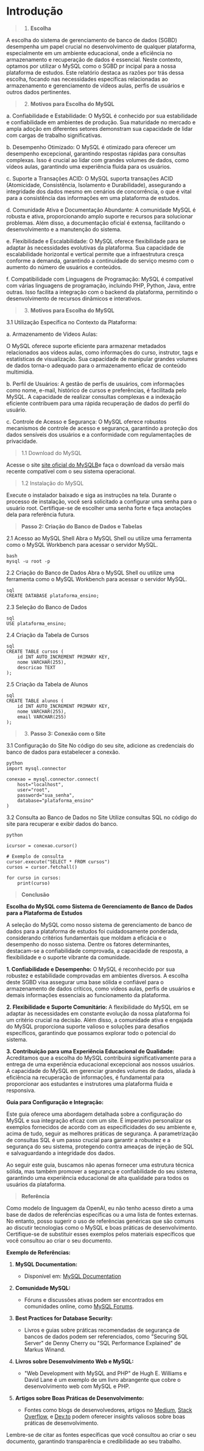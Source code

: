 # **Introdução**
> 1. **Escolha**

A escolha do sistema de gerenciamento de banco de dados (SGBD) desempenha um papel crucial no desenvolvimento de qualquer plataforma, especialmente em um ambiente educacional, onde a eficiência no armazenamento e recuperação de dados é essencial. Neste contexto, optamos por utilizar o MySQL como o SGBD pr
incipal para a nossa plataforma de estudos. Este relatório destaca as razões por trás dessa escolha, focando nas necessidades específicas relacionadas ao armazenamento e gerenciamento de vídeos aulas, perfis de usuários e outros dados pertinentes.

>2. **Motivos para Escolha do MySQL**

a. Confiabilidade e Estabilidade:
O MySQL é conhecido por sua estabilidade e confiabilidade em ambientes de produção. 
Sua maturidade no mercado e ampla adoção em diferentes setores demonstram sua capacidade de lidar com cargas de trabalho significativas.

b. Desempenho Otimizado:
O MySQL é otimizado para oferecer um desempenho excepcional, garantindo respostas rápidas para consultas complexas. 
Isso é crucial ao lidar com grandes volumes de dados, como vídeos aulas, garantindo uma experiência fluida para os usuários.

c. Suporte a Transações ACID:
O MySQL suporta transações ACID (Atomicidade, Consistência, Isolamento e Durabilidade), assegurando a integridade dos dados mesmo em cenários de 
concorrência, o que é vital para a consistência das informações em uma plataforma de estudos.

d. Comunidade Ativa e Documentação Abundante:
A comunidade MySQL é robusta e ativa, proporcionando amplo suporte e recursos para solucionar problemas. Além disso, a documentação oficial é extensa, facilitando o desenvolvimento e a manutenção do sistema.

e. Flexibilidade e Escalabilidade:
O MySQL oferece flexibilidade para se adaptar às necessidades evolutivas da plataforma. 
Sua capacidade de escalabilidade horizontal e vertical permite que a infraestrutura cresça conforme a demanda, garantindo a continuidade do serviço mesmo com o aumento do número de usuários e conteúdos.

f. Compatibilidade com Linguagens de Programação:
MySQL é compatível com várias linguagens de programação, incluindo PHP, Python, Java, entre outras. 
Isso facilita a integração com o backend da plataforma, permitindo o desenvolvimento de recursos dinâmicos e interativos.

>3. **Motivos para Escolha do MySQL**

3.1 Utilização Específica no Contexto da Plataforma:

a. Armazenamento de Vídeos Aulas:

O MySQL oferece suporte eficiente para armazenar metadados relacionados aos vídeos aulas, como informações do curso, instrutor, tags e 
estatísticas de visualização. Sua capacidade de manipular grandes volumes de dados torna-o adequado para o armazenamento eficaz de conteúdo multimídia.

b. Perfil de Usuários:
A gestão de perfis de usuários, com informações como nome, e-mail, histórico de cursos e preferências, é facilitada pelo MySQL. 
A capacidade de realizar consultas complexas e a indexação eficiente contribuem para uma rápida recuperação de dados do perfil do usuário.

c. Controle de Acesso e Segurança:
O MySQL oferece robustos mecanismos de controle de acesso e segurança, garantindo a proteção dos dados sensíveis dos usuários e a
conformidade com regulamentações de privacidade.


>1.1 Download do MySQL

Acesse o site [site oficial do MySQLB](https://www.mysql.com/downloads/)e faça o download da versão mais recente compatível com o seu sistema operacional.

>1.2 Instalação do MySQL

Execute o instalador baixado e siga as instruções na tela. Durante o processo de instalação, você será solicitado a configurar uma senha para o usuário root. Certifique-se de escolher uma senha forte e faça anotações dela para referência futura.

> **Passo 2: Criação do Banco de Dados e Tabelas**

2.1 Acesso ao MySQL Shell
Abra o MySQL Shell ou utilize uma ferramenta como o MySQL Workbench para acessar o servidor MySQL.

```
bash
mysql -u root -p
```
2.2 Criação do Banco de Dados
Abra o MySQL Shell ou utilize uma ferramenta como o MySQL Workbench para acessar o servidor MySQL.
```
sql
CREATE DATABASE plataforma_ensino;
```

2.3 Seleção do Banco de Dados
```
sql
USE plataforma_ensino;
```
2.4 Criação da Tabela de Cursos
```
sql
CREATE TABLE cursos (
    id INT AUTO_INCREMENT PRIMARY KEY,
    nome VARCHAR(255),
    descricao TEXT
);
```
2.5 Criação da Tabela de Alunos
```
sql
CREATE TABLE alunos (
    id INT AUTO_INCREMENT PRIMARY KEY,
    nome VARCHAR(255),
    email VARCHAR(255)
);
```
>3. **Passo 3: Conexão com o Site**

3.1 Configuração do Site
No código do seu site, adicione as credenciais do banco de dados para estabelecer a conexão.
```
python
import mysql.connector

conexao = mysql.connector.connect(
    host="localhost",
    user="root",
    password="sua_senha",
    database="plataforma_ensino"
)
```
3.2 Consulta ao Banco de Dados no Site
Utilize consultas SQL no código do site para recuperar e exibir dados do banco.
```
python

icursor = conexao.cursor()

# Exemplo de consulta
cursor.execute("SELECT * FROM cursos")
cursos = cursor.fetchall()

for curso in cursos:
    print(curso)
```
>**Conclusão**

**Escolha do MySQL como Sistema de Gerenciamento de Banco de Dados para a Plataforma de Estudos**

A seleção do MySQL como nosso sistema de gerenciamento de banco de dados para a plataforma de estudos foi cuidadosamente ponderada, considerando 
critérios fundamentais que moldam a eficácia e o desempenho do nosso sistema. Dentre os fatores determinantes, destacam-se a confiabilidade comprovada, a capacidade de resposta, a flexibilidade e o suporte vibrante da comunidade.

**1. Confiabilidade e Desempenho:**
O MySQL é reconhecido por sua robustez e estabilidade comprovadas em ambientes diversos. A escolha deste SGBD visa assegurar uma base sólida e confiável 
para o armazenamento de dados críticos, como vídeos aulas, perfis de usuários e demais informações essenciais ao funcionamento da plataforma.

**2. Flexibilidade e Suporte Comunitário:**
A flexibilidade do MySQL em se adaptar às necessidades em constante evolução da nossa plataforma foi um critério crucial na decisão. 
Além disso, a comunidade ativa e engajada do MySQL proporciona suporte valioso e soluções para desafios específicos, garantindo que possamos explorar todo o potencial do sistema.

**3. Contribuição para uma Experiência Educacional de Qualidade:**
Acreditamos que a escolha do MySQL contribuirá significativamente para a entrega de uma experiência educacional excepcional aos nossos usuários. 
A capacidade do MySQL em gerenciar grandes volumes de dados, aliada à eficiência na recuperação de informações, é fundamental para proporcionar aos estudantes e instrutores uma plataforma fluida e responsiva.

**Guia para Configuração e Integração:**

Este guia oferece uma abordagem detalhada sobre a configuração do MySQL e sua integração eficaz com um site. 
É imperativo personalizar os exemplos fornecidos de acordo com as especificidades do seu ambiente e, acima de tudo, seguir as melhores práticas de segurança. A parametrização de consultas SQL é um passo crucial para garantir a robustez e a segurança do seu sistema, protegendo contra ameaças de injeção de SQL e salvaguardando a integridade dos dados.

Ao seguir este guia, buscamos não apenas fornecer uma estrutura técnica sólida, mas também promover a segurança e confiabilidade do seu sistema, garantindo uma experiência educacional de alta qualidade para todos os usuários da plataforma.

>**Referência**

Como modelo de linguagem da OpenAI, eu não tenho acesso direto a uma base de dados de referências específicas ou a uma lista de fontes externas. No entanto, posso sugerir o uso de referências genéricas que são comuns ao discutir tecnologias como o MySQL e boas práticas de desenvolvimento. Certifique-se de substituir esses exemplos pelos materiais específicos que você consultou ao criar o seu documento.

**Exemplo de Referências:**

1. **MySQL Documentation:**
   - Disponível em: [MySQL Documentation](https://dev.mysql.com/doc/)

2. **Comunidade MySQL:**
   - Fóruns e discussões ativas podem ser encontrados em comunidades online, como [MySQL Forums](https://forums.mysql.com/).

3. **Best Practices for Database Security:**
   - Livros e guias sobre práticas recomendadas de segurança de bancos de dados podem ser referenciados, como "Securing SQL Server" de Denny Cherry ou "SQL Performance Explained" de Markus Winand.

4. **Livros sobre Desenvolvimento Web e MySQL:**
   - "Web Development with MySQL and PHP" de Hugh E. Williams e David Lane é um exemplo de um livro abrangente que cobre o desenvolvimento web com MySQL e PHP.

5. **Artigos sobre Boas Práticas de Desenvolvimento:**
   - Fontes como blogs de desenvolvedores, artigos no [Medium](https://medium.com/), [Stack Overflow](https://stackoverflow.com/), e [Dev.to](https://dev.to/) podem oferecer insights valiosos sobre boas práticas de desenvolvimento.

Lembre-se de citar as fontes específicas que você consultou ao criar o seu documento, garantindo transparência e credibilidade ao seu trabalho.

